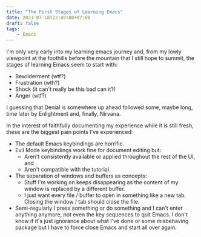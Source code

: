 ```yaml
---
title: "The First Stages of Learning Emacs"
date: 2023-07-18T22:49:00+07:00
draft: false
tags:
    - Emacs
---
```


I'm only very early into my learning emacs journey and, from my lowly viewpoint at the foothills before the mountain that I still hope to summit, the stages of learning Emacs seem to start with:

-   Bewilderment (wtf?)
-   Frustration (wth?)
-   Shock (it can't really be this bad can it?)
-   Anger (wtf?)
<!--more-->

I guessing that Denial is somewhere up ahead followed some, maybe long, time later by Enlightment and, finally, Nirvana.

In the interest of faithfully documenting my experience while it is still fresh, these are the biggest pain points I've experienced:

-   The default Emacs keybindings are horrific.
-   Evil Mode keybindings work fine for document editing but:
    -   Aren't consistently available or applied throughout the rest of the UI, and
    -   Aren't compatible with the tutorial.
-   The separation of windows and buffers as concepts:
    -   Stuff I'm working on keeps disappearing as the content of my window is replaced by a different buffer.
    -   I just want every file / buffer to open in something like a new tab. Closing the window / tab should close the file.
-   Semi-regularly I press something or do something and I can't enter anything anymore, not even the key sequences to quit Emacs. I don't know if it's just ignorance about what I've done or some misbehaving package but I have to force close Emacs and start all over again.
